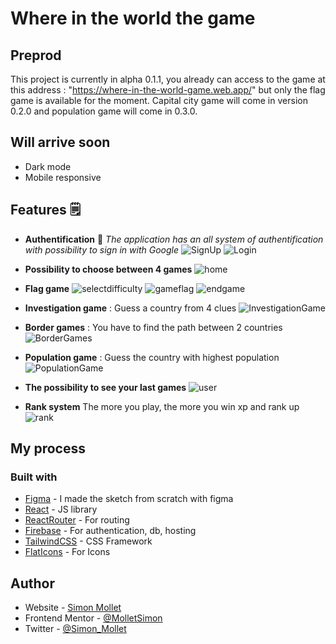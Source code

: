 # Where in the world the game

## Preprod
This project is currently in alpha 0.1.1, you already can access to the game at this address : "https://where-in-the-world-game.web.app/" but only the flag game is available for the moment. Capital city game will come in version 0.2.0 and population game will come in 0.3.0.

## Will arrive soon 
- Dark mode 
- Mobile responsive

## Features 🗒
- **Authentification** 🔐
_The application has an all system of authentification with possibility to sign in with Google_
![SignUp](https://user-images.githubusercontent.com/43732526/180105371-4647108e-5d9c-4443-8a8a-c4849f7fdf25.png)
![Login](https://user-images.githubusercontent.com/43732526/180105368-937a43f3-50ab-4c48-8328-519ce1ee3d99.png)

- **Possibility to choose between 4 games**
![home](https://user-images.githubusercontent.com/43732526/182243953-826d5a5a-ed97-4742-b8fa-1a634fc4a84f.png)

- **Flag game**
![selectdifficulty](https://user-images.githubusercontent.com/43732526/180105369-0782272a-a890-4ce4-b5e1-58bf9935c7ca.png)
![gameflag](https://user-images.githubusercontent.com/43732526/182243983-a1f9c4d3-0826-46e5-ae6f-ba18addd749b.png)
![endgame](https://user-images.githubusercontent.com/43732526/180105372-f5553616-2316-4165-b84f-3b501400af48.png)

- **Investigation game** : Guess a country from 4 clues
![InvestigationGame](https://user-images.githubusercontent.com/43732526/182244049-478892cc-4913-4d4e-b907-bde4b0020b69.png)

- **Border games** : You have to find the path between 2 countries
![BorderGames](https://user-images.githubusercontent.com/43732526/182244122-b51a3ad3-031c-4e90-84c1-94a16cf2be89.png)

- **Population game** : Guess the country with highest population
![PopulationGame](https://user-images.githubusercontent.com/43732526/182244222-7841f1d4-1813-4bbb-a830-4363a6b84f86.png)

- **The possibility to see your last games**
![user](https://user-images.githubusercontent.com/43732526/182244474-4506e598-d0a9-47bb-9f91-9c680e87b3df.png)

- **Rank system**
The more you play, the more you win xp and rank up
![rank](https://user-images.githubusercontent.com/43732526/182244509-17a5dea6-1066-412b-b46f-e952493116c0.png)

## My process

### Built with
- [Figma](https://www.figma.com/) - I made the sketch from scratch with figma
- [React](https://reactjs.org/) - JS library
- [ReactRouter](https://reactrouter.com/docs/en/v6/getting-started/overview) - For routing
- [Firebase](https://firebase.google.com) - For authentication, db, hosting
- [TailwindCSS](https://tailwindcss.com/) - CSS Framework
- [FlatIcons](https://www.flaticon.com/) - For Icons

## Author

- Website - [Simon Mollet](https://simonmollet.fr)
- Frontend Mentor - [@MolletSimon](https://www.frontendmentor.io/profile/MolletSimon)
- Twitter - [@Simon_Mollet](https://www.twitter.com/simon_mollet)
